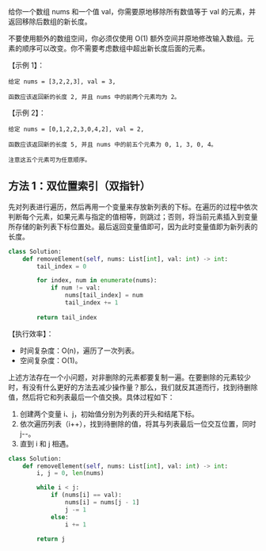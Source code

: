 给你一个数组 nums 和一个值 val，你需要原地移除所有数值等于 val 的元素，并返回移除后数组的新长度。

不要使用额外的数组空间，你必须仅使用 O(1) 额外空间并原地修改输入数组。元素的顺序可以改变。你不需要考虑数组中超出新长度后面的元素。

【示例 1】：
```
给定 nums = [3,2,2,3], val = 3,

函数应该返回新的长度 2, 并且 nums 中的前两个元素均为 2。
```

【示例 2】：
```
给定 nums = [0,1,2,2,3,0,4,2], val = 2,

函数应该返回新的长度 5, 并且 nums 中的前五个元素为 0, 1, 3, 0, 4。

注意这五个元素可为任意顺序。
```

## 方法 1：双位置索引（双指针）
先对列表进行遍历，然后再用一个变量来存放新列表的下标。在遍历的过程中依次判断每个元素，如果元素与指定的值相等，则跳过；否则，将当前元素插入到变量所存储的新列表下标位置处。最后返回变量值即可，因为此时变量值即为新列表的长度。

```python
class Solution:
    def removeElement(self, nums: List[int], val: int) -> int:
        tail_index = 0

        for index, num in enumerate(nums):
            if num != val:
                nums[tail_index] = num
                tail_index += 1
        
        return tail_index

```

【执行效率】：
- 时间复杂度：O(n)，遍历了一次列表。
- 空间复杂度：O(1)。

上述方法存在一个小问题，对非删除的元素都要复制一遍。在要删除的元素较少时，有没有什么更好的方法去减少操作量？那么，我们就反其道而行，找到待删除值，然后将它和列表最后一个值交换。具体过程如下：
1. 创建两个变量 i、j，初始值分别为列表的开头和结尾下标。
2. 依次遍历列表（i++），找到待删除的值，将其与列表最后一位交互位置，同时 j--。
3. 直到 i 和 j 相遇。

```python
class Solution:
    def removeElement(self, nums: List[int], val: int) -> int:
        i, j = 0, len(nums)

        while i < j:
            if (nums[i] == val):
                nums[i] = nums[j - 1]
                j -= 1
            else:
                i += 1
        
        return j

```